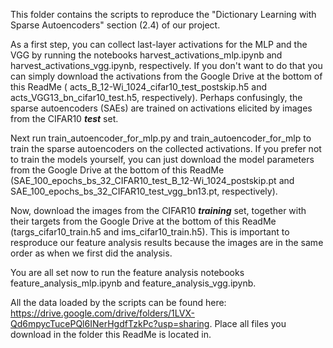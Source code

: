 This folder contains the scripts to reproduce the "Dictionary Learning with Sparse Autoencoders" section (2.4) of our project.

As a first step, you can collect last-layer activations for the MLP and the VGG by running the notebooks harvest_activations_mlp.ipynb and harvest_activations_vgg.ipynb, respectively. If you don't want to do that you can simply download the activations from the Google Drive at the bottom of this ReadMe ( acts_B_12-Wi_1024_cifar10_test_postskip.h5 and acts_VGG13_bn_cifar10_test.h5, respectively). Perhaps confusingly, the sparse autoencoders (SAEs) are trained on activations elicited by images from the CIFAR10 ***test*** set.

Next run train_autoencoder_for_mlp.py and train_autoencoder_for_mlp to train the sparse autoencoders on the collected activations. If you prefer not to train the models yourself, you can just download the model parameters from the Google Drive at the bottom of this ReadMe (SAE_100_epochs_bs_32_CIFAR10_test_B_12-Wi_1024_postskip.pt and SAE_100_epochs_bs_32_CIFAR10_test_vgg_bn13.pt, respectively).

Now, download the images from the CIFAR10 ***training*** set, together with their targets from the Google Drive at the bottom of this ReadMe (targs_cifar10_train.h5 and ims_cifar10_train.h5). This is important to resproduce our feature analysis results because the images are in the same order as when we first did the analysis.

You are all set now to run the feature analysis notebooks feature_analysis_mlp.ipynb and feature_analysis_vgg.ipynb.

All the data loaded by the scripts can be found here: https://drive.google.com/drive/folders/1LVX-Qd6mpycTucePQl6INerHgdfTzkPc?usp=sharing. Place all files you download in the folder this ReadMe is located in.
